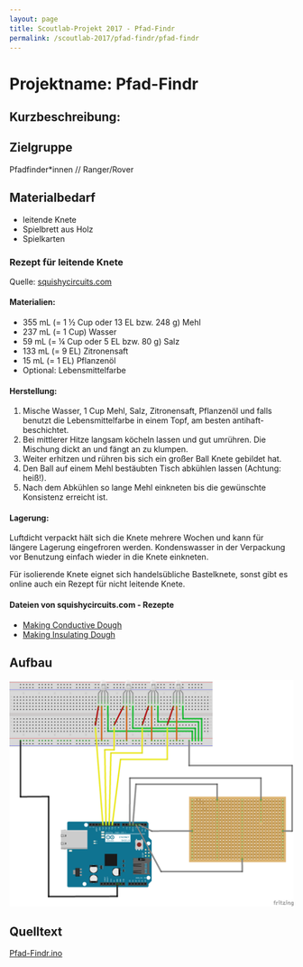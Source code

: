 ```yaml
---
layout: page
title: Scoutlab-Projekt 2017 - Pfad-Findr
permalink: /scoutlab-2017/pfad-findr/pfad-findr
---
```

# Projektname: Pfad-Findr        

## Kurzbeschreibung:



## Zielgruppe

Pfadfinder*innen // Ranger/Rover

## Materialbedarf
+ leitende Knete
+ Spielbrett aus Holz
+ Spielkarten

### Rezept für leitende Knete
Quelle: [squishycircuits.com](https://squishycircuits.com)
#### Materialien:
+ 355 mL (= 1 ½ Cup oder 13 EL bzw. 248 g) Mehl
+ 237 mL (= 1 Cup) Wasser
+ 59 mL (= ¼ Cup oder 5 EL bzw. 80 g) Salz
+ 133 mL (= 9 EL) Zitronensaft  
+ 15 mL (= 1 EL) Pflanzenöl
+ Optional: Lebensmittelfarbe

#### Herstellung:
1. Mische Wasser, 1 Cup Mehl, Salz, Zitronensaft, Pflanzenöl und falls benutzt die Lebensmittelfarbe in einem Topf, am besten antihaft-beschichtet.
2. Bei mittlerer Hitze langsam köcheln lassen und gut umrühren. Die Mischung dickt an und fängt an zu klumpen.
3. Weiter erhitzen und rühren bis sich ein großer Ball Knete gebildet hat.
4. Den Ball auf einem Mehl bestäubten Tisch abkühlen lassen (Achtung: heiß!).
5. Nach dem Abkühlen so lange Mehl einkneten bis die gewünschte Konsistenz erreicht ist.

#### Lagerung:
Luftdicht verpackt hält sich die Knete mehrere Wochen und kann für längere Lagerung eingefroren werden. Kondenswasser in der Verpackung vor Benutzung einfach wieder in die Knete einkneten.

Für isolierende Knete eignet sich handelsübliche Bastelknete, sonst gibt es online auch ein Rezept für nicht leitende Knete.

#### Dateien von squishycircuits.com - Rezepte
+ [Making Conductive Dough](/scoutlab-2017/pfadfindr/appendix/Making-Conductive-Dough.pdf)
+ [Making Insulating Dough](/scoutlab-2017/pfadfindr/appendix/Making-Insulating-Dough.pdf)

## Aufbau

![](images/Pfad-Findr_Steckplatine.png)

## Quelltext

[Pfad-Findr.ino](code/Pfad-Findr.ino)
